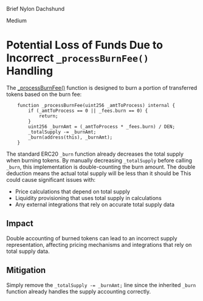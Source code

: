 Brief Nylon Dachshund

Medium

# Potential Loss of Funds Due to Incorrect `_processBurnFee()` Handling

 The [_processBurnFee()](https://github.com/sherlock-audit/2025-01-peapods-finance/blob/d28eb19f4b39d3db7997477460f9f9c76839cb0c/contracts/contracts/DecentralizedIndex.sol#L217-L224) function is designed to burn a portion of transferred tokens based on the burn fee:
```solidity
    function _processBurnFee(uint256 _amtToProcess) internal {
        if (_amtToProcess == 0 || _fees.burn == 0) {
            return;
        }
        uint256 _burnAmt = (_amtToProcess * _fees.burn) / DEN;
        _totalSupply -= _burnAmt;
        _burn(address(this), _burnAmt);
    }
```  
The standard ERC20 `_burn` function already decreases the total supply when burning tokens. By manually decreasing `_totalSupply` before calling `_burn`, this implementation is double-counting the burn amount. The double deduction means the actual total supply will be less than it should be
This could cause significant issues with:
- Price calculations that depend on total supply
- Liquidity provisioning that uses total supply in calculations
- Any external integrations that rely on accurate total supply data

## Impact
Double accounting of burned tokens can lead to an incorrect supply representation, affecting pricing mechanisms and integrations that rely on total supply data.  

## Mitigation 
Simply remove the `_totalSupply -= _burnAmt;` line since the inherited `_burn` function already handles the supply accounting correctly.